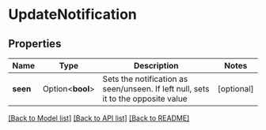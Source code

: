 # UpdateNotification

## Properties

Name | Type | Description | Notes
------------ | ------------- | ------------- | -------------
**seen** | Option<**bool**> | Sets the notification as seen/unseen. If left null, sets it to the opposite value | [optional]

[[Back to Model list]](../README.md#documentation-for-models) [[Back to API list]](../README.md#documentation-for-api-endpoints) [[Back to README]](../README.md)



